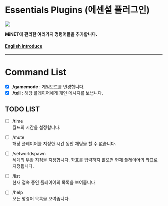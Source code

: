Essentials Plugins (에센셜 플러그인)
========

<img src="http://i.imgur.com/fHQg8ZP.jpg" />

__MiNET에 편리한 여러가지 명령어들을 추가합니다.__

#### [English Introduce](https://github.com/PIEA/Essentials/blob/master/README.md#essentials-plugins)


----------

Command List
======
- [x] __/gamemode__ : 게임모드를 변경합니다.
- [x] __/tell__ : 해당 플레이어에게 개인 메시지를 보냅니다.

TODO LIST
--
- [ ] /time
<br>월드의 시간을 설정합니다.

- [ ] /mute
<br>해당 플레이어를 지정한 시간 동안 채팅을 할 수 없습니다.

- [ ] /setworldspawn
<br>세계의 부활 지점을 지정합니다. 좌표를 입력하지 않으면 현재 플레이어의 좌표로 지정됩니다.

- [ ] /list
<br>현재 접속 중인 플레이어의 목록을 보여줍니다

- [ ] /help
<br>모든 명령어 목록을 보여줍니다.
